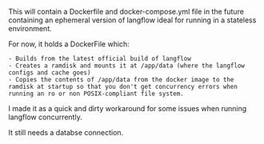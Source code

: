This will contain a Dockerfile and docker-compose.yml file in the future containing an ephemeral version of langflow ideal for running in a stateless environment.

For now, it holds a DockerFile which:

    - Builds from the latest official build of langflow
    - Creates a ramdisk and mounts it at /app/data (where the langflow configs and cache goes)
    - Copies the contents of /app/data from the docker image to the ramdisk at startup so that you don't get concurrency errors when running an ro or non POSIX-compliant file system.

I made it as a quick and dirty workaround for some issues when running langflow concurrently. 

It still needs a databse connection.